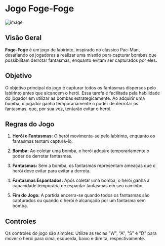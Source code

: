 # Jogo Foge-Foge

![image](https://github.com/Lucas-Rattighieri/jogo-foge-foge/assets/102265663/86faf07a-68c3-4ac6-b156-e02251330a70)


## Visão Geral

**Foge-Foge** é um jogo de labirinto, inspirado no clássico Pac-Man, desafiando os jogadores a realizar uma missão para capturar bombas que possibilitam derrotar fantasmas, enquanto evitam ser capturados por eles.

## Objetivo

O objetivo principal do jogo é capturar todos os fantasmas dispersos pelo labirinto antes que alcancem o herói. Essa tarefa é facilitada pela habilidade do jogador em utilizar as bombas estrategicamente. Ao adquirir uma bomba, o jogador ganha temporariamente o poder de derrotar os fantasmas, que, por sua vez, tentarão evitar o herói.

## Regras do Jogo

1. **Herói e Fantasmas:** O herói movimenta-se pelo labirinto, enquanto os fantasmas tentam capturá-lo.

2. **Bomba:** Ao coletar uma bomba, o herói adquire temporariamente o poder de derrotar fantasmas.

4. **Fantasmas:** Sem a bomba, os fantasmas representam ameaças que o herói deve evitar para evitar a derrota.

5. **Fantasmas Espantados:** Após coletar uma bomba, o herói ganha a capacidade temporária de espantar fantasmas em seu caminho.

6. **Fim do Jogo:** A partida encerra-se quando todos os fantasmas são capturados ou quando o herói é alcançado por um fantasma sem bomba.

## Controles

Os controles do jogo são simples. Utilize as teclas "W", "A", "S" e "D" para mover o herói para cima, esquerda, baixo e direita, respectivamente.
